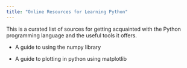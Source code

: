 ```yaml
---
title: "Online Resources for Learning Python"
---
```


This is a curated list of sources for getting acquainted with the Python programming language and the useful tools it offers.

* <a href="https://numpy.org/doc/stable/user/" style="text-decoration:none">A guide to using the numpy library</a>
<!-- [A guide to using the numpy library](https://numpy.org/doc/stable/user/) -->
* <a href="https://matplotlib.org/stable/tutorials/introductory/pyplot.html" style="text-decoration:none">A guide to plotting in python using matplotlib</a>
<!-- * [A guide to plotting in python using matplotlib](https://matplotlib.org/stable/tutorials/introductory/pyplot.html) -->
